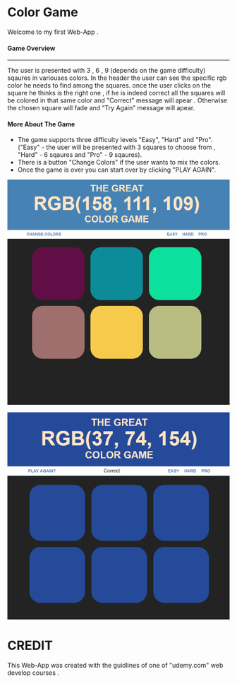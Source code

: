 # Color Game

Welcome to my first Web-App .


#### Game Overview
---
The user is presented with 3 , 6 , 9 (depends on the game difficulty) sqaures in variouses colors.
In the header the user can see the specific rgb color he needs to find among the squares.
once the user clicks on the square he thinks is the right one , if he is indeed correct all the squares will be colored in that same color and "Correct" message will apear .
Otherwise the chosen square will fade and "Try Again" message will apear.

#### More About The Game 

* The game supports three difficulty levels "Easy", "Hard" and "Pro".("Easy" - the user will be presented with 3 squares to choose from , "Hard" - 6 sqaures and "Pro" - 9 sqaures).
* There is a button "Change Colors" if the user wants to mix the colors.
* Once the game is over you can start over by clicking "PLAY AGAIN".

![](https://github.com/Sniryefet/Web-App-Color-Game/blob/master/Pictures/Game.PNG)

![](https://github.com/Sniryefet/Web-App-Color-Game/blob/master/Pictures/Won.PNG)



**CREDIT**
===
This Web-App was created with the guidlines of one of "udemy.com" web develop courses .
